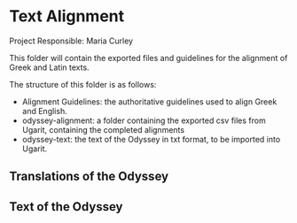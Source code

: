 # Text Alignment 

Project Responsible: Maria Curley 


This folder will contain the exported files and guidelines for the alignment of Greek and Latin texts. 

The structure of this folder is as follows: 
* Alignment Guidelines: the authoritative guidelines used to align Greek and English.
* odyssey-alignment: a folder containing the exported csv files from Ugarit, containing the completed alignments
* odyssey-text: the text of the Odyssey in txt format, to be imported into Ugarit. 

## Translations of the Odyssey 

## Text of the Odyssey 

